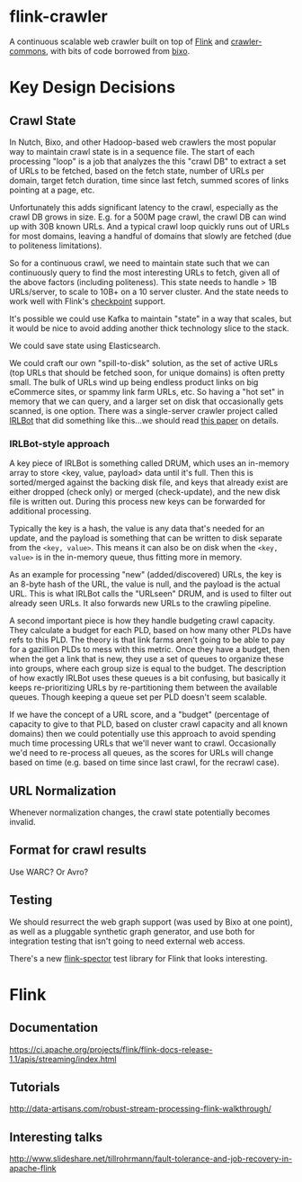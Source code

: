 # flink-crawler
A continuous scalable web crawler built on top of [Flink](http://flink.apache.org) and [crawler-commons](https://github.com/crawler-commons/crawler-commons), with bits of code borrowed from [bixo](https://github.com/bixo/bixo/).

# Key Design Decisions

## Crawl State

In Nutch, Bixo, and other Hadoop-based web crawlers the most popular way to maintain crawl state is in a sequence file. The start of each processing "loop" is a job that analyzes the this "crawl DB" to extract a set of URLs to be fetched, based on the fetch state, number of URLs per domain, target fetch duration, time since last fetch, summed scores of links pointing at a page, etc.

Unfortunately this adds significant latency to the crawl, especially as the crawl DB grows in size. E.g. for a 500M page crawl, the crawl DB can wind up with 30B known URLs. And a typical crawl loop quickly runs out of URLs for most domains, leaving a handful of domains that slowly are fetched (due to politeness limitations).

So for a continuous crawl, we need to maintain state such that we can continuously query to find the most interesting URLs to fetch, given all of the above factors (including politeness). This state needs to handle > 1B URLs/server, to scale to 10B+ on a 10 server cluster. And the state needs to work well with Flink's [checkpoint](https://ci.apache.org/projects/flink/flink-docs-master/internals/stream_checkpointing.html) support.

It's possible we could use Kafka to maintain "state" in a way that scales, but it would be nice to avoid adding another thick technology slice to the stack.

We could save state using Elasticsearch.

We could craft our own "spill-to-disk" solution, as the set of active URLs (top URLs that should be fetched soon, for unique domains) is often pretty small. The bulk of URLs wind up being endless product links on big eCommerce sites, or spammy link farm URLs, etc. So having a "hot set" in memory that we can query, and a larger set on disk that occasionally gets scanned, is one option. There was a single-server crawler project called [IRLBot](http://irl.cs.tamu.edu/crawler/) that did something like this...we should read [this paper](http://irl.cs.tamu.edu/people/hsin-tsang/papers/www2008.pdf) on details.

### IRLBot-style approach

A key piece of IRLBot is something called DRUM, which uses an in-memory array to store <key, value, payload> data until it's full. Then this is sorted/merged against the backing disk file, and keys that already exist are either dropped (check only) or merged (check-update), and the new disk file is written out. During this process new keys can be forwarded for additional processing.

Typically the key is a hash, the value is any data that's needed for an update, and the payload is something that can be written to disk separate from the `<key, value>`. This means it can also be on disk when the `<key, value>` is in the in-memory queue, thus fitting more in memory.

As an example for processing "new" (added/discovered) URLs, the key is an 8-byte hash of the URL, the value is null, and the payload is the actual URL. This is what IRLBot calls the "URLseen" DRUM, and is used to filter out already seen URLs. It also forwards new URLs to the crawling pipeline.

A second important piece is how they handle budgeting crawl capacity. They calculate a budget for each PLD, based on how many other PLDs have refs to this PLD. The theory is that link farms aren't going to be able to pay for a gazillion PLDs to mess with this metric. Once they have a budget, then when the get a link that is new, they use a set of queues to organize these into groups, where each group size is equal to the budget. The description of how exactly IRLBot uses these queues is a bit confusing, but basically it keeps re-prioritizing URLs by re-partitioning them between the available queues. Though keeping a queue set per PLD doesn't seem scalable.

If we have the concept of a URL score, and a "budget" (percentage of capacity to give to that PLD, based on cluster crawl capacity and all known domains) then we could potentially use this approach to avoid spending much time processing URLs that we'll never want to crawl. Occasionally we'd need to re-process all queues, as the scores for URLs will change based on time (e.g. based on time since last crawl, for the recrawl case).

## URL Normalization

Whenever normalization changes, the crawl state potentially becomes invalid.

## Format for crawl results

Use WARC? Or Avro?

## Testing

We should resurrect the web graph support (was used by Bixo at one point), as well as a pluggable synthetic graph generator, and use both for integration testing that isn't going to need external web access.

There's a new [flink-spector](https://github.com/ottogroup/flink-spector) test library for Flink that looks interesting.

# Flink

## Documentation

https://ci.apache.org/projects/flink/flink-docs-release-1.1/apis/streaming/index.html

## Tutorials

http://data-artisans.com/robust-stream-processing-flink-walkthrough/

## Interesting talks

http://www.slideshare.net/tillrohrmann/fault-tolerance-and-job-recovery-in-apache-flink

